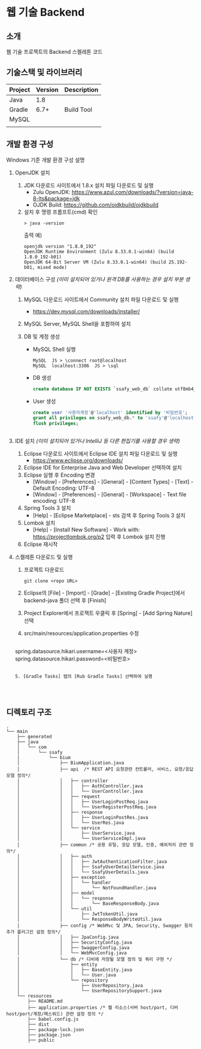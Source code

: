 # 웹 기술 Backend

<!-- 필수 항목 -->
<!--test-->
## 소개

웹 기술 프로젝트의 Backend 스켈레톤 코드

<!-- 필수 항목 -->

## 기술스택 및 라이브러리

| Project | Version | Description |
| ------- | ------- | ----------- |
| Java    | 1.8     |             |
| Gradle  | 6.7+    | Build Tool  |
| MySQL   |         |             |
|         |         |             |

<!-- 필수 항목 -->

## 개발 환경 구성

Windows 기준 개발 환경 구성 설명

1. OpenJDK 설치
   1. JDK 다운로드 사이트에서 1.8.x 설치 파일 다운로드 및 실행
      - Zulu OpenJDK: https://www.azul.com/downloads/?version=java-8-lts&package=jdk
      - OJDK Build: https://github.com/ojdkbuild/ojdkbuild
   2. 설치 후 명령 프롬프트(cmd) 확인
      ```
      > java -version
      ```
      출력 예)
      ```
      openjdk version "1.8.0_192"
      OpenJDK Runtime Environment (Zulu 8.33.0.1-win64) (build 1.8.0_192-b01)
      OpenJDK 64-Bit Server VM (Zulu 8.33.0.1-win64) (build 25.192-b01, mixed mode)
      ```

2. 데이터베이스 구성 *(이미 설치되어 있거나 원격 DB를 사용하는 경우 설치 부분 생략)*
   1. MySQL 다운로드 사이트에서 Community 설치 파일 다운로드 및 실행
      
      - https://dev.mysql.com/downloads/installer/
   2. MySQL Server, MySQL Shell을 포함하여 설치
   3. DB 및 계정 생성
      - MySQL Shell 실행
         ```
         MySQL  JS > \connect root@localhost
         MySQL  localhost:3306  JS > \sql
         ```
      - DB 생성
         ```sql
         create database IF NOT EXISTS `ssafy_web_db` collate utf8mb4_general_ci;
         ```
      - User 생성
         ```sql
         create user '사용자계정'@'localhost' identified by '비밀번호';
         grant all privileges on ssafy_web_db.* to 'ssafy'@'localhost';
         flush privileges;
         ```
      ```
      
      ```
   
3. IDE 설치 *(이미 설치되어 있거나 IntelliJ 등 다른 편집기를 사용할 경우 생략)*
   1. Eclipse 다운로드 사이트에서 Eclipse IDE 설치 파일 다운로드 및 실행
      - https://www.eclipse.org/downloads/
   2. Eclipse IDE for Enterprise Java and Web Developer 선택하여 설치
   3. Eclipse 실행 후 Encoding 변경
      - [Window] - [Preferences] - [General] - [Content Types] - [Text] - Default Encoding: UTF-8
      - [Window] - [Preferences] - [General] - [Workspace] - Text file encoding: UTF-8
   4. Spring Tools 3 설치
      - [Help] - [Eclipse Marketplace] - sts 검색 후 Spring Tools 3 설치
   5. Lombok 설치
      - [Help] - [Install New Software] - Work with: https://projectlombok.org/p2 입력 후 Lombok 설치 진행
   6. Eclipse 재시작   

4. 스켈레톤 다운로드 및 실행

   1. 프로젝트 다운로드
      ```
      git clone <repo URL>
      ```

   2. Eclipse의 [File] - [Import] - [Grade] - [Existing Gradle Project]에서 backend-java 폴더 선택 후 [Finish]
   
   3. Project Explorer에서 프로젝트 우클릭 후 [Spring] - [Add Spring Nature] 선택
      
   4. src/main/resources/application.properties 수정
   
      ```
   spring.datasource.hikari.username=<사용자 계정>
      spring.datasource.hikari.password=<비밀번호>
      ```
   
   5. [Gradle Tasks] 탭의 [Rub Gradle Tasks] 선택하여 실행




## 디렉토리 구조

```
.
└── main
    ├── generated
    ├── java
    │   └── com
    │       └── ssafy
    |           └── bium
    │               ├── BiumApplication.java
    │               ├── api  /* REST API 요청관련 컨트롤러, 서비스, 요청/응답 모델 정의*/
    │               │   ├── controller
    │               │   │   ├── AuthController.java
    │               │   │   └── UserController.java
    │               │   ├── request
    │               │   │   ├── UserLoginPostReq.java
    │               │   │   └── UserRegisterPostReq.java
    │               │   ├── response
    │               │   │   ├── UserLoginPostRes.java
    │               │   │   └── UserRes.java
    │               │   └── service
    │               │       ├── UserService.java
    │               │       └── UserServiceImpl.java
    │               ├── common /* 공용 유틸, 응답 모델, 인증, 예외처리 관련 정의*/
    │               │   ├── auth
    │               │   │   ├── JwtAuthenticationFilter.java
    │               │   │   ├── SsafyUserDetailService.java
    │               │   │   └── SsafyUserDetails.java
    │               │   ├── exception
    │               │   │   └── handler
    │               │   │       └── NotFoundHandler.java
    │               │   ├── model
    │               │   │   └── response
    │               │   │       └── BaseResponseBody.java
    │               │   └── util
    │               │       ├── JwtTokenUtil.java
    │               │       └── ResponseBodyWriteUtil.java
    │               ├── config /* WebMvc 및 JPA, Security, Swagger 등의 추가 플러그인 설정 정의*/
    │               │   ├── JpaConfig.java
    │               │   ├── SecurityConfig.java
    │               │   ├── SwaggerConfig.java
    │               │   └── WebMvcConfig.java
    │               └── db /* 디비에 저장될 모델 정의 및 쿼리 구현 */
    │                   ├── entity
    │                   │   ├── BaseEntity.java
    │                   │   └── User.java
    │                   └── repository
    │                       ├── UserRepository.java
    │                       └── UserRepositorySupport.java
    └── resources
        ├── README.md
        ├── application.properties /* 웹 리소스(서버 host/port, 디비 host/port/계정/패스워드) 관련 설정 정의 */
        ├── babel.config.js
        ├── dist
        ├── package-lock.json
        ├── package.json
        ├── public
```

